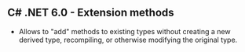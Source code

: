 ## C# .NET 6.0 - Extension methods

* Allows to "add" methods to existing types without creating a new derived type, recompiling, or otherwise modifying the original type.